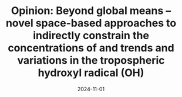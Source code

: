 ---
title: "Opinion: Beyond global means – novel space-based approaches to indirectly constrain the concentrations of and trends and variations in the tropospheric hydroxyl radical (OH)"
collection: publications
permalink: /publication/2024-11-01-Opinion-Beyond-global-means-novel-space-based-approaches-to-indirectly-constrain-the-concentrations-of-and-trends-and-variations-in-the-tropospheric-hydroxyl-radical-OH
date: 2024-11-01
venue: 'Atmospheric Chemistry and Physics'
paperurl: 'https://acp.copernicus.org/articles/24/13001/2024/'
citation: ' Bryan Duncan,  Daniel Anderson,  Arlene Fiore,  Joanna Joiner,  Nickolay Krotkov,  Can Li,  Dylan Millet,  Julie Nicely,  Luke Oman,  Jason St.,  Joshua Shutter,  Amir Souri,  Sarah Strode,  Brad Weir,  Glenn Wolfe,  Helen Worden,  Qindan Zhu, &quot;Opinion: Beyond global means – novel space-based approaches to indirectly constrain the concentrations of and trends and variations in the tropospheric hydroxyl radical (OH).&quot; Atmospheric Chemistry and Physics, 2024.'
---